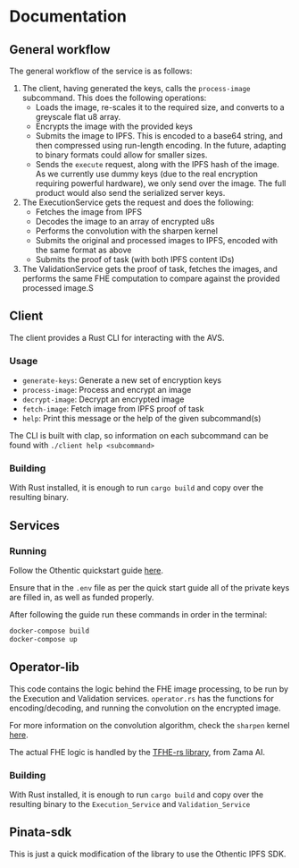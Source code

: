 # Documentation

## General workflow

The general workflow of the service is as follows:

1. The client, having generated the keys, calls the `process-image` subcommand. This does the following operations:
   - Loads the image, re-scales it to the required size, and converts to a greyscale flat u8 array.
   - Encrypts the image with the provided keys
   - Submits the image to IPFS. This is encoded to a base64 string, and then compressed using run-length encoding. In the future, adapting to binary formats could allow for smaller sizes.
   - Sends the `execute` request, along with the IPFS hash of the image. As we currently use dummy keys (due to the real encryption requiring powerful hardware), we only send over the image. The full product would also send the serialized server keys.
2. The ExecutionService gets the request and does the following:
   - Fetches the image from IPFS
   - Decodes the image to an array of encrypted u8s
   - Performs the convolution with the sharpen kernel
   - Submits the original and processed images to IPFS, encoded with the same format as above
   - Submits the proof of task (with both IPFS content IDs)
3. The ValidationService gets the proof of task, fetches the images, and performs the same FHE computation to compare against the provided processed image.S

## Client

The client provides a Rust CLI for interacting with the AVS.

### Usage
  
- `generate-keys`: Generate a new set of encryption keys
- `process-image`: Process and encrypt an image
- `decrypt-image`: Decrypt an encrypted image
- `fetch-image`: Fetch image from IPFS proof of task
- `help`: Print this message or the help of the given subcommand(s)

The CLI is built with clap, so information on each subcommand can be found with `./client help <subcommand>`

### Building

With Rust installed, it is enough to run `cargo build` and copy over the resulting binary.

## Services

###  Running

Follow the Othentic quickstart guide [here](https://docs.othentic.xyz/main).

Ensure that in the `.env` file as per the quick start guide all of the private keys are filled in, as well as funded properly. 

After following the guide run these commands in order in the terminal:

```bash
docker-compose build
docker-compose up
```

## Operator-lib

This code contains the logic behind the FHE image processing, to be run by the Execution and Validation services. `operator.rs` has the functions for encoding/decoding, and running the convolution on the encrypted image.

For more information on the convolution algorithm, check the `sharpen` kernel [here](https://en.wikipedia.org/wiki/Kernel_(image_processing)).

The actual FHE logic is handled by the [TFHE-rs library](https://docs.zama.ai/tfhe-rs), from Zama AI. 

### Building

With Rust installed, it is enough to run `cargo build` and copy over the resulting binary to the `Execution_Service` and `Validation_Service`

## Pinata-sdk

This is just a quick modification of the library to use the Othentic IPFS SDK.
